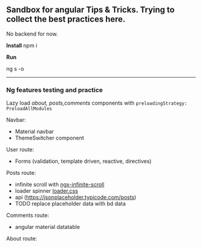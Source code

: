 ## Sandbox for angular Tips & Tricks. Trying to collect the best practices here.

No backend for now.

**Install**
npm i

**Run**

ng s -o

---
### Ng features testing and practiсе

Lazy load _about, posts,comments_ components with `preloadingStrategy: PreloadAllModules`

Navbar:

- Material navbar
- ThemeSwitcher component

User route:

- Forms (validation, template driven, reactive, directives)

Posts route:

 - infinite scroll with [ngx-infinite-scroll](https://www.npmjs.com/package/ngx-infinite-scroll)
 - loader spinner [loader.css](https://www.npmjs.com/package/ngx-loaders-css)
 - api (https://jsonplaceholder.typicode.com/posts)
 - TODO replace placeholder data with bd data
  
Comments route:

 - angular material datatable 
	
About route:
